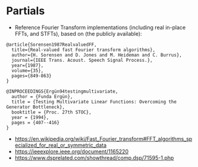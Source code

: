 # Partials
* Reference Fourier Transform implementations (including real in-place FFTs, and STFTs), based on (the publicly available):
```
@article{Sorensen1987RealvaluedFF,
  title={Real-valued fast Fourier transform algorithms},
  author={H. Sorensen and D. Jones and M. Heideman and C. Burrus},
  journal={IEEE Trans. Acoust. Speech Signal Process.},
  year={1987},
  volume={35},
  pages={849-863}
}

@INPROCEEDINGS{Ergün94testingmultivariate,
  author = {Funda Ergün},
  title = {Testing Multivariate Linear Functions: Overcoming the Generator Bottleneck},
  booktitle = {Proc. 27th STOC},
  year = {1994},
  pages = {407--416}
}
```
* <https://en.wikipedia.org/wiki/Fast_Fourier_transform#FFT_algorithms_specialized_for_real_or_symmetric_data>
* <https://ieeexplore.ieee.org/document/1165220>
* <https://www.dsprelated.com/showthread/comp.dsp/71595-1.php>
